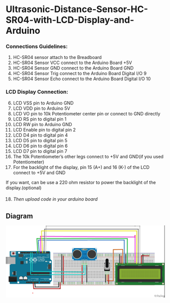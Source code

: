 # Ultrasonic-Distance-Sensor-HC-SR04-with-LCD-Display-and-Arduino

### Connections Guidelines:
1. HC-SR04 sensor attach to the Breadboard
2. HC-SR04 Sensor VCC connect to the Arduino Board +5V
3. HC-SR04 Sensor GND connect to the Arduino Board GND
4. HC-SR04 Sensor Trig connect to the Arduino Board Digital I/O 9
5. HC-SR04 Sensor Echo connect to the Arduino Board Digital I/O 10

### LCD Display Connection:

6. LCD VSS pin to Arduino GND
7. LCD VDD pin to Arduino 5V
8. LCD VO pin to 10k Potentiometer center pin or connect to GND directly
9. LCD RS pin to digital pin 1
10. LCD RW pin to Arduino GND
11. LCD Enable pin to digital pin 2
12. LCD D4 pin to digital pin 4
13. LCD D5 pin to digital pin 5
14. LCD D6 pin to digital pin 6
15. LCD D7 pin to digital pin 7
16. The 10k Potentiometer’s other legs connect to +5V and GND(if you used Potentiometer)
17. For the backlight of the display, pin 15 (A+) and 16 (K-) of the LCD connect to +5V and GND

If you want, can be use a 220 ohm resistor to power the backlight of the display.(optional)

18. ###### Then upload code in your arduino board

## Diagram
![Cat](https://github.com/imranshakil/Ultrasonic-Distance-Sensor-HC-SR04-with-LCD-Display-and-Arduino/blob/master/diagram.jpg)

